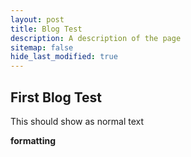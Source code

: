 ```yaml
---
layout: post
title: Blog Test
description: A description of the page
sitemap: false
hide_last_modified: true
---
```


## First Blog Test
This should show as normal text

**formatting**